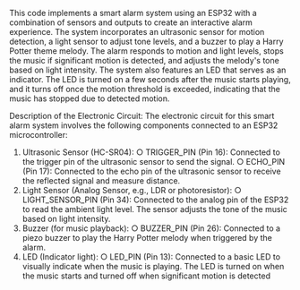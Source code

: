 This code implements a smart alarm system using an ESP32 with a combination of sensors
and outputs to create an interactive alarm experience. The system incorporates an ultrasonic
sensor for motion detection, a light sensor to adjust tone levels, and a buzzer to play a Harry
Potter theme melody. The alarm responds to motion and light levels, stops the music if
significant motion is detected, and adjusts the melody's tone based on light intensity.
The system also features an LED that serves as an indicator. The LED is turned on a few
seconds after the music starts playing, and it turns off once the motion threshold is
exceeded, indicating that the music has stopped due to detected motion.

Description of the Electronic Circuit:
The electronic circuit for this smart alarm system involves the following components
connected to an ESP32 microcontroller:
1. Ultrasonic Sensor (HC-SR04):
○ TRIGGER_PIN (Pin 16): Connected to the trigger pin of the ultrasonic sensor
to send the signal.
○ ECHO_PIN (Pin 17): Connected to the echo pin of the ultrasonic sensor to
receive the reflected signal and measure distance.
2. Light Sensor (Analog Sensor, e.g., LDR or photoresistor):
○ LIGHT_SENSOR_PIN (Pin 34): Connected to the analog pin of the ESP32 to
read the ambient light level. The sensor adjusts the tone of the music based on
light intensity.
3. Buzzer (for music playback):
○ BUZZER_PIN (Pin 26): Connected to a piezo buzzer to play the Harry Potter
melody when triggered by the alarm.
4. LED (Indicator light):
○ LED_PIN (Pin 13): Connected to a basic LED to visually indicate when the
music is playing. The LED is turned on when the music starts and turned off
when significant motion is detected
